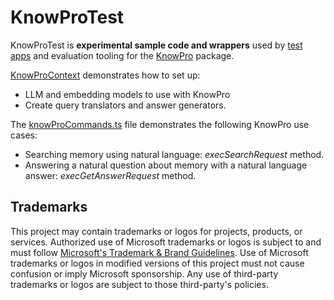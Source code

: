 # KnowProTest

KnowProTest is **experimental sample code and wrappers** used by [test apps](../../examples/chat/README.md) and evaluation tooling for the [KnowPro](../knowPro/README.md) package.

[KnowProContext](./src/knowproContext) demonstrates how to set up:

- LLM and embedding models to use with KnowPro
- Create query translators and answer generators.

The [knowProCommands.ts](./src/knowCommands.ts) file demonstrates the following KnowPro use cases:

- Searching memory using natural language: _execSearchRequest_ method.
- Answering a natural question about memory with a natural language answer: _execGetAnswerRequest_ method.

## Trademarks

This project may contain trademarks or logos for projects, products, or services. Authorized use of Microsoft
trademarks or logos is subject to and must follow
[Microsoft's Trademark & Brand Guidelines](https://www.microsoft.com/en-us/legal/intellectualproperty/trademarks/usage/general).
Use of Microsoft trademarks or logos in modified versions of this project must not cause confusion or imply Microsoft sponsorship.
Any use of third-party trademarks or logos are subject to those third-party's policies.
